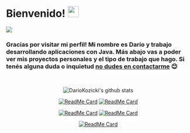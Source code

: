 # Bienvenido! <img src="https://i.imgur.com/aP4YUh9.gif" width="30px">

<a href="https://thekozicki.tk">
  <img src="https://i.imgur.com/lxJHOry.png">
</a>
<br/>

### Gracias por visitar mi perfil! Mi nombre es Darío y trabajo desarrollando aplicaciones con Java. Más abajo vas a poder ver mis proyectos personales y el tipo de trabajo que hago. Si tenés alguna duda o inquietud [no dudes en contactarme](mailto:dariokozicki@gmail.com) :blush:

<br/>
<center>

  ![DarioKozicki's github stats](https://github-readme-stats.vercel.app/api?username=dariokozicki&count_private=true&show_icons=true&theme=dark)
</center>

<center>

[![ReadMe Card](https://github-readme-stats.vercel.app/api/pin/?username=dariokozicki&repo=portfolio&show_owner=true&theme=dark)](https://github.com/dariokozicki/portfolio) [![ReadMe Card](https://github-readme-stats.vercel.app/api/pin/?username=dariokozicki&repo=client-free2play&show_owner=true&theme=dark)](https://github.com/dariokozicki/client-free2play)
</center>

<center>

[![ReadMe Card](https://github-readme-stats.vercel.app/api/pin/?username=dariokozicki&repo=server-free2play&show_owner=true&theme=dark)](https://github.com/dariokozicki/server-free2play) [![ReadMe Card](https://github-readme-stats.vercel.app/api/pin/?username=dariokozicki&repo=gaf-metalurgica&show_owner=true&theme=dark)](https://github.com/dariokozicki/gaf-metalurgica)
</center>

<center>

[![ReadMe Card](https://github-readme-stats.vercel.app/api/pin/?username=dariokozicki&repo=restobar&show_owner=true&theme=dark)](https://github.com/dariokozicki/restobar)
</center>
